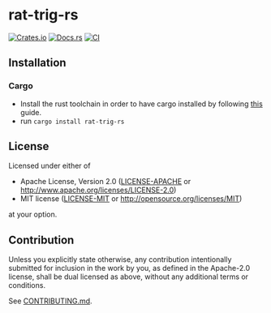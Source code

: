 # rat-trig-rs

[![Crates.io](https://img.shields.io/crates/v/rat-trig-rs.svg)](https://crates.io/crates/rat-trig-rs)
[![Docs.rs](https://docs.rs/rat-trig-rs/badge.svg)](https://docs.rs/rat-trig-rs)
[![CI](https://github.com/luk036/rat-trig-rs/workflows/CI/badge.svg)](https://github.com/luk036/rat-trig-rs/actions)

## Installation

### Cargo

* Install the rust toolchain in order to have cargo installed by following
  [this](https://www.rust-lang.org/tools/install) guide.
* run `cargo install rat-trig-rs`

## License

Licensed under either of

 * Apache License, Version 2.0
   ([LICENSE-APACHE](LICENSE-APACHE) or http://www.apache.org/licenses/LICENSE-2.0)
 * MIT license
   ([LICENSE-MIT](LICENSE-MIT) or http://opensource.org/licenses/MIT)

at your option.

## Contribution

Unless you explicitly state otherwise, any contribution intentionally submitted
for inclusion in the work by you, as defined in the Apache-2.0 license, shall be
dual licensed as above, without any additional terms or conditions.

See [CONTRIBUTING.md](CONTRIBUTING.md).
